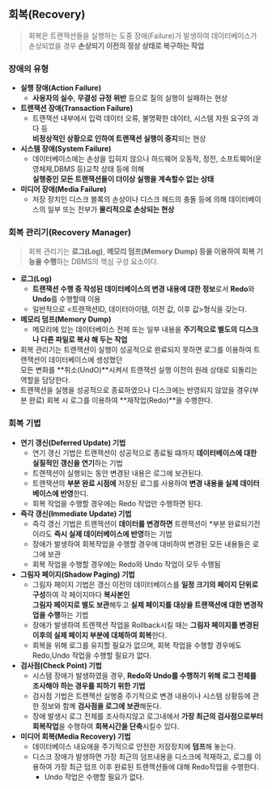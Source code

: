 ## 회복(Recovery)
> 회복은 트랜잭션들을 실행하는 도중 장애(Failure)가 발생하여 데이터베이스가 손상되었을 경우 **손상되기 이전의 정상 상태로 복구하는 작업**

### 장애의 유형
- **실행 장애(Action Failure)**
    - **사용자의 실수**, **무결성 규정 위반** 등으로 질의 실행이 실패하는 현상
- **트랜잭션 장애(Transaction Failure)**
    - 트랜잭션 내부에서 입력 데이터 오류, 불명확한 데이터, 시스템 자원 요구의 과다 등 <br>**비정상적인 상황으로 인하여 트랜잭션 실행이 중지**되는 현상
- **시스템 장애(System Failure)**
    - 데이터베이스에는 손상을 입히지 않으나 하드웨어 오동작, 정전, 소프트웨어(운영체제,DBMS 등)교착 상태 등에 의해<br> **실행중인 모든 트랜잭션들이 더이상 실행을 계속할수 없는 상태**
- **미디어 장애(Media Failure)**
    - 저장 장치인 디스크 블록의 손상이나 디스크 헤드의 충돌 등에 의해 데이터베이스의 일부 또는 전부가 **물리적으로 손상되는 현상**

### 회복 관리기(Recovery Manager)
>회복 관리기는 **로그(Log)**, **메모리 덤프(Memory Dump) 등을 이용하여 회복 기능을 수행**하는 DBMS의 핵심 구성 요소이다. 
- **로그(Log)**
    - **트랜잭션 수행 중 작성된 데이터베이스의 변경 내용에 대한 정보**로서 **Redo**와 **Undo**를 수행할때 이용
    - 일반적으로 <트랜잭션ID, 데이터아이템, 이전 값, 이후 값>형식을 갖는다.
- **메모리 덤프(Memory Dump)**
    - 메모리에 있는 데이터베이스 전체 또는 일부 내용을 **주기적으로 별도의 디스크나 다른 파일로 복사 해 두는 작업**
- 회복 관리기는 트랜잭션이 실행이 성공적으로 완료되지 못하면 로그를 이용하여 트랜잭션이 데이터베이스에 생성했던 <br>모든 변화를 **취소(UndO)**시켜서 트랜잭션 실행 이전의 원래 상태로 되돌리는 역할을 담당한다.
- 트랜잭션을 실행을 성공적으로 종료하였으나 디스크에는 반영되지 않았을 경우(부분 완료) 회복 시 로그를 이용하여 **재작업(Redo)**을 수행한다.
### 회복 기법
- **연기 갱신(Deferred Update) 기법**
    - 연기 갱신 기법은 트랜잭션이 성공적으로 종료될 떄까지 **데이터베이스에 대한 실질적인 갱신을 연기**하는 기법
    - 트랜잭션이 실행되는 동안 변경된 내용은 로그에 보관된다.
    - 트랜잭션의 **부분 완료 시점에** 저장된 로그를 사용하여 **변경 내용을 실제 데이터베이스에 반영**한디.
    - 회복 작업을 수행할 경우에는 Redo 작업만 수행하면 된다.
- **즉각 갱신(Immediate Update) 기법**
    - 즉각 갱신 기법은 트랜잭션이 **데이터를 변경하면** 트랜잭션이 *부분 완료되기전이라도 **즉시 실제 데이터베이스에 반영**하는 기법
    - 장애가 발생하여 회복작업을 수행할 경우에 대비하여 변경된 모든 내용들은 로그에 보관
    - 회복 작업을 수행할 경우에는 Redo와 Undo 작업이 모두 수행됨
- **그림자 페이지(Shadow Paging) 기법**
    - 그림자 페이지 기법은 갱신 이전의 데이터베이스를 **일정 크기의 페이지 단위로 구성**하여 각 페이지마다 **복사본인<br> 그림자 페이지로 별도 보관**해두고 **실제 페이지를 대상을 트랜잭션에 대한 변경작업을 수행**하는 기법
    - 장애가 발생하여 트랜잭션 작업을 Rollback시킬 때는 **그림자 페이지를 변경된 이후의 실제 페이지 부분에 대체하여 회복**한다.
    - 회복을 위해 로그를 유지할 필요가 없으며, 회복 작업을 수행할 경우에도 Redo,Undo 작업을 수행할 필요가 없다.
- **검사점(Check Point) 기법**
    - 시스템 장애가 발생하였을 경우, **Redo와 Undo를 수행하기 위해 로그 전체를 조사해야 하는 경우를 피하기 위한 기법**
    - 검사점 기법은 트랜잭션 실행중 주기적으로 변경 내용이나 시스템 상황등에 관한 정보와 함꼐 **검사점을 로그에 보관**해둔다.
    - 장애 발생시 로그 전체를 조사하지않고 로그내에서 **가장 최근의 검사점으로부터 회복작업**을 수행하여 **회복시간을 단축**시킬수 있다.
- **미디어 회복(Media Recovery) 기법**
    - 데이터베이스 내요애을 주기적으로 안전한 저장장치에 **덤프**해 놓는다.
    - 디스크 장애가 발생하면 가장 최근의 덤프내용을 디스크에 적재하고, 로그를 이용하여 가장 최근 덤프 이후 완료된 트랜잭션들에 대해 Redo작업을 수행한다.
        - Undo 작업은 수행할 필요가 없다.